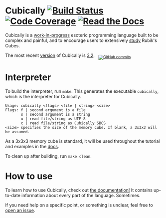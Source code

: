 # Cubically [![Build Status](https://travis-ci.org/aaronryank/Cubically.svg?branch=master)](https://travis-ci.org/aaronryank/Cubically) [![Code Coverage](https://codecov.io/github/aaronryank/Cubically/coverage.svg?branch=master)](https://codecov.io/github/aaronryank/Cubically?branch=master) [![Read the Docs](https://readthedocs.org/projects/cubically/badge/?version=latest)](https://cubically.github.io)

Cubically is a [work-in-progress](//github.com/cubically) esoteric programming language built to be complex and painful, and to encourage users to extensively [study](//github.com/cubically/algorithms) Rubik's Cubes.

The most recent [version](//github.com/aaronryank/cubically/releases) of Cubically is [3.2](//github.com/aaronryank/cubically/releases/tag/v3.2). &nbsp;&nbsp;<sub>[![GitHub commits](https://img.shields.io/github/commits-since/aaronryank/Cubically/v3.2.svg)](https://github.com/aaronryank/Cubically/releases)</sub>

# Interpreter

To build the interpreter, run `make`. This generates the executable `cubically`, which is the interpreter for Cubically.

    Usage: cubically <flags> <file | string> <size>
    Flags: f | second argument is a file
           s | second argument is a string
           u | read file/string as UTF-8
           c | read file/string as Cubically SBCS
    <size> specifies the size of the memory cube. If blank, a 3x3x3 will be assumed.

As a 3x3x3 memory cube is standard, it will be used throughout the tutorial and examples in the [docs](//github.com/aaronryank/Cubically/wiki).

To clean up after building, run `make clean`.

# How to use

To learn how to use Cubically, check out [the documentation!](//cubically.github.io/) It contains up-to-date information about every part of the language. Sometimes.

If you need help on a specific point, or something is unclear, feel free to [open an issue](//github.com/aaronryank/Cubically/issues).

